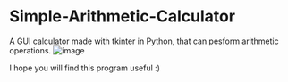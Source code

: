 # Simple-Arithmetic-Calculator
A GUI calculator made with tkinter in Python, that can pesform arithmetic operations. 
![image](https://user-images.githubusercontent.com/74146327/118560060-f8eadf00-b779-11eb-8c0f-baa697a5273f.png)

I hope you will find this program useful :)
